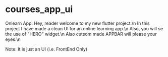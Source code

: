 # courses_app_ui

Onlearn App:
Hey, reader welcome to my new flutter project.\n
In this project I have made a clean UI for an online learning app.\n
Also, you will se the use of "HERO" widget.\n
Also cutsom made APPBAR will please your eyes.\n

Note: It is just an UI (i.e. FrontEnd Only)

